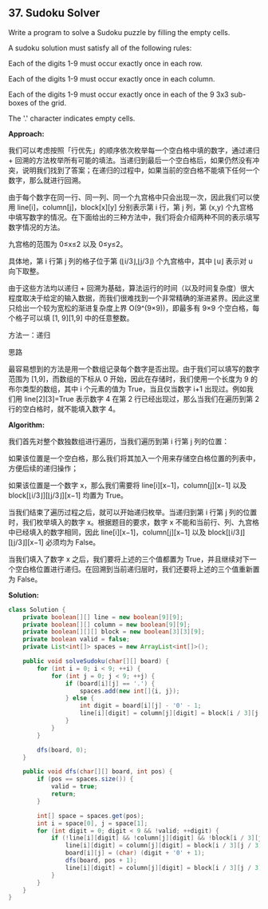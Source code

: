 ## 37. Sudoku Solver

Write a program to solve a Sudoku puzzle by filling the empty cells.

A sudoku solution must satisfy all of the following rules:

Each of the digits 1-9 must occur exactly once in each row.

Each of the digits 1-9 must occur exactly once in each column.

Each of the digits 1-9 must occur exactly once in each of the 9 3x3 sub-boxes of the grid.

The '.' character indicates empty cells.

**Approach:**

我们可以考虑按照「行优先」的顺序依次枚举每一个空白格中填的数字，通过递归 + 回溯的方法枚举所有可能的填法。当递归到最后一个空白格后，如果仍然没有冲突，说明我们找到了答案；在递归的过程中，如果当前的空白格不能填下任何一个数字，那么就进行回溯。

由于每个数字在同一行、同一列、同一个九宫格中只会出现一次，因此我们可以使用 line[i]，column[j]，block[x][y] 分别表示第 i 行，第 j 列，第 (x,y) 个九宫格中填写数字的情况。在下面给出的三种方法中，我们将会介绍两种不同的表示填写数字情况的方法。

九宫格的范围为 0≤x≤2 以及 0≤y≤2。

具体地，第 i 行第 j 列的格子位于第 (⌊i/3⌋,⌊j/3⌋) 个九宫格中，其中 ⌊u⌋ 表示对 u 向下取整。

由于这些方法均以递归 + 回溯为基础，算法运行的时间（以及时间复杂度）很大程度取决于给定的输入数据，而我们很难找到一个非常精确的渐进紧界。因此这里只给出一个较为宽松的渐进复杂度上界 O(9^(9×9))，即最多有 9×9 个空白格，每个格子可以填 [1, 9][1,9] 中的任意整数。

方法一：递归

思路

最容易想到的方法是用一个数组记录每个数字是否出现。由于我们可以填写的数字范围为 [1,9]，而数组的下标从 0 开始，因此在存储时，我们使用一个长度为 9 的布尔类型的数组，其中 i 个元素的值为 True，当且仅当数字 i+1 出现过。例如我们用 line[2][3]=True 表示数字 4 在第 2 行已经出现过，那么当我们在遍历到第 2 行的空白格时，就不能填入数字 4。

**Algorithm:**

我们首先对整个数独数组进行遍历，当我们遍历到第 i 行第 j 列的位置：

如果该位置是一个空白格，那么我们将其加入一个用来存储空白格位置的列表中，方便后续的递归操作；

如果该位置是一个数字 x，那么我们需要将 line[i][x−1]，column[j][x−1] 以及 block[⌊i/3⌋][⌊j/3⌋][x−1] 均置为 True。

当我们结束了遍历过程之后，就可以开始递归枚举。当递归到第 i 行第 j 列的位置时，我们枚举填入的数字 x。根据题目的要求，数字 x 不能和当前行、列、九宫格中已经填入的数字相同，因此 line[i][x−1]，column[j][x−1] 以及 block[⌊i/3⌋][⌊j/3⌋][x−1] 必须均为 False。

当我们填入了数字 x 之后，我们要将上述的三个值都置为 True，并且继续对下一个空白格位置进行递归。在回溯到当前递归层时，我们还要将上述的三个值重新置为 False。

**Solution:**

```java
class Solution {
    private boolean[][] line = new boolean[9][9];
    private boolean[][] column = new boolean[9][9];
    private boolean[][][] block = new boolean[3][3][9];
    private boolean valid = false;
    private List<int[]> spaces = new ArrayList<int[]>();

    public void solveSudoku(char[][] board) {
        for (int i = 0; i < 9; ++i) {
            for (int j = 0; j < 9; ++j) {
                if (board[i][j] == '.') {
                    spaces.add(new int[]{i, j});
                } else {
                    int digit = board[i][j] - '0' - 1;
                    line[i][digit] = column[j][digit] = block[i / 3][j / 3][digit] = true;
                }
            }
        }

        dfs(board, 0);
    }

    public void dfs(char[][] board, int pos) {
        if (pos == spaces.size()) {
            valid = true;
            return;
        }

        int[] space = spaces.get(pos);
        int i = space[0], j = space[1];
        for (int digit = 0; digit < 9 && !valid; ++digit) {
            if (!line[i][digit] && !column[j][digit] && !block[i / 3][j / 3][digit]) {
                line[i][digit] = column[j][digit] = block[i / 3][j / 3][digit] = true;
                board[i][j] = (char) (digit + '0' + 1);
                dfs(board, pos + 1);
                line[i][digit] = column[j][digit] = block[i / 3][j / 3][digit] = false;
            }
        }
    }
}
```